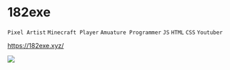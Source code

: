 # 182exe

`Pixel Artist`
`Minecraft Player`
`Amuature Programmer`
`JS`
`HTML`
`CSS`
`Youtuber`

https://182exe.xyz/

![](https://img.shields.io/badge/<182exe>-<Dev>-informational?style=for-the-badge&color=#Cd00ff)
